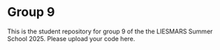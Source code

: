 # Group 9

This is the student repository for group 9 of the the LIESMARS Summer School 2025. Please upload your code here.
